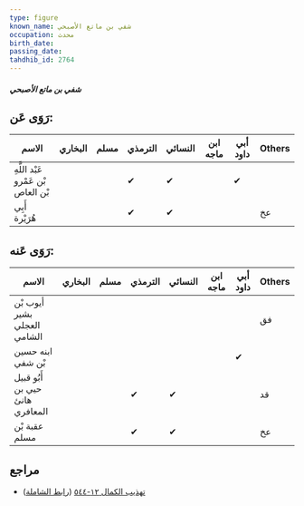 ```yaml
---
type: figure
known_name: شفي بن ماتع الأصبحي
occupation: محدث
birth_date:
passing_date:
tahdhib_id: 2764
---
```

##### شفي بن ماتع الأصبحي

## رَوَى عَن:
| الاسم                              | البخاري | مسلم | الترمذي | النسائي | ابن ماجه | أبي داود | Others |
| ---------------------------------- | ------- | ---- | ------- | ------- | -------- | -------- | ------ |
| عَبْد اللَّهِ بْن عَمْرو بْن العاص |         |      | ✔       | ✔       |          | ✔        |        |
| أَبِي هُرَيْرة                     |         |      | ✔       | ✔       |          |          | عخ     |
## رَوَى عَنه:
| الاسم                           | البخاري | مسلم | الترمذي | النسائي | ابن ماجه | أبي داود | Others |
| ------------------------------- | ------- | ---- | ------- | ------- | -------- | -------- | ------ |
| أيوب بْن بشير العجلي الشامي     |         |      |         |         |          |          | فق     |
| ابنه حسين بْن شفي               |         |      |         |         |          | ✔        |        |
| أَبُو قبيل حيي بن هانئ المعافري |         |      | ✔       | ✔       |          |          | قد     |
| عقبة بْن مسلم                   |         |      | ✔       | ✔       |          |          | عخ     |
## مراجع
- [تهذيب الكمال ١٢-٥٤٤](obsidian://open?vault=Tahdhib-al-Kamal&file=Figures/٢٧٦٤-شفي%20بن%20ماتع%20الأصبحي) ([رابط الشاملة](https://shamela.ws/book/3722/6317))